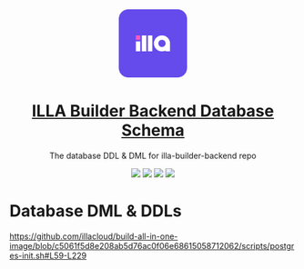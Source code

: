 <div align="center">
  <a href="https://github.com/illacloud/build-all-in-one-image">
    <img alt="ILLA Design Logo" width="120px" height="120px" src="https://github.com/illacloud/.github/blob/main/assets/images/illa-logo.svg"/>
  </a>
</div>

<h1 align="center"><a href="https://github.com/illacloud/build-all-in-one-image">ILLA Builder Backend Database Schema</a> </h1>

<p align="center">The database DDL & DML for illa-builder-backend repo</p>


<p align="center">
  <a href="https://discord.gg/illacloud"><img src="https://img.shields.io/badge/chat-Discord-7289DA?logo=discord" height=18></a>
  <a href="https://twitter.com/illacloudHQ"><img src="https://img.shields.io/badge/Twitter-1DA1F2?logo=twitter&logoColor=white" height=18></a>
  <a href="https://github.com/orgs/illacloud/discussions"><img src="https://img.shields.io/badge/discussions-GitHub-333333?logo=github" height=18></a>
  <a href="./LICENSE"><img src="https://img.shields.io/github/license/illacloud/illa-builder" height=18></a>
</p>


# Database DML & DDLs

https://github.com/illacloud/build-all-in-one-image/blob/c5061f5d8e208ab5d76ac0f06e68615058712062/scripts/postgres-init.sh#L59-L229



